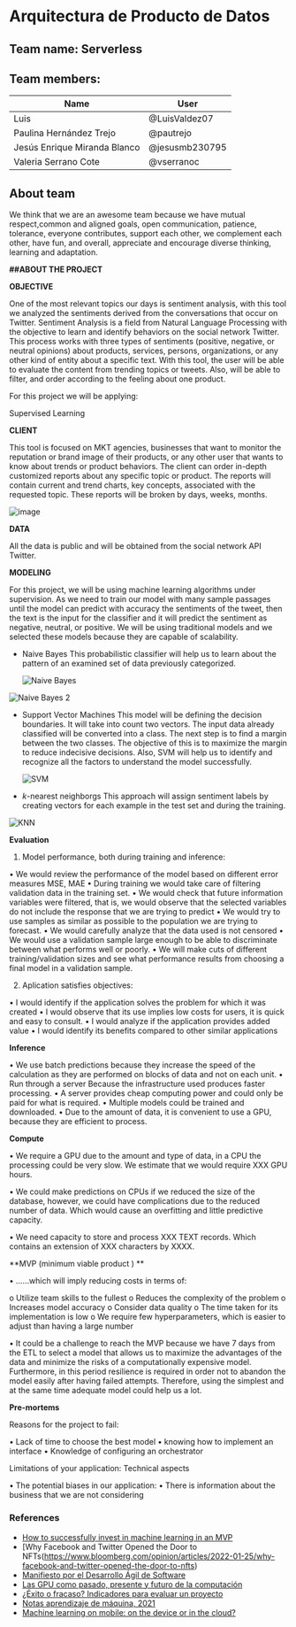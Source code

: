 # Arquitectura de Producto de Datos
## Team name: Serverless

## Team members:

|**Name**|**User**|
| ------------------ | ------------ |
|Luis|@LuisValdez07|
|Paulina Hernández Trejo|@pautrejo|
|Jesús Enrique Miranda Blanco |@jesusmb230795|
|Valeria Serrano Cote |@vserranoc|
## About team
We think that we are an awesome team because we have mutual respect,common and aligned goals, open communication, patience, tolerance, everyone contributes, support each other, we complement each other, have fun, and overall, appreciate and encourage diverse thinking, learning and adaptation.

**##ABOUT THE PROJECT**


**OBJECTIVE**

One of the most relevant topics our days is sentiment analysis, with this tool we analyzed the sentiments derived from the conversations that occur on Twitter. Sentiment Analysis is a field from Natural Language Processing with the objective to learn and identify behaviors on the social network Twitter. This process works with three types of sentiments (positive, negative, or neutral opinions) about products, services, persons, organizations, or any other kind of entity about a specific text. With this tool, the user will be able to evaluate the content from trending topics or tweets. Also, will be able to filter, and order according to the feeling about one product.

For this project we will be applying:

Supervised Learning

**CLIENT**

This tool is focused on MKT agencies, businesses that want to monitor the reputation or brand image of their products, or any other user that wants to know about trends or product behaviors.
The client can order in-depth customized reports about any specific topic or product. The reports will contain current and trend charts, key concepts, associated with the requested topic. These reports will be broken by days, weeks, months.

![image](https://user-images.githubusercontent.com/72115928/156930736-bb1f9720-70e0-4563-9249-a246a5665bb9.png)

**DATA**

All the data is public and will be obtained from the social network API Twitter. 

**MODELING**

For this project, we will be using machine learning algorithms under supervision. As we need to train our model with many sample passages until the model can predict with accuracy the sentiments of the tweet, then the text is the input for the classifier and it will predict the sentiment as negative, neutral, or positive. We will be using traditional models and we selected these models because they are capable of scalability.

- Naive Bayes
  This probabilistic classifier will help us to learn about the pattern of an examined set of data previously categorized.
  
  ![Naive Bayes](https://user-images.githubusercontent.com/72115928/156931898-70efd6e1-774f-450a-9a20-0c7b8370b310.jpeg)
  
![Naive Bayes 2](https://user-images.githubusercontent.com/72115928/156932393-389682e6-49dc-4106-b40e-136212a75638.png)
  
- Support Vector Machines
  This model will be defining the decision boundaries. It will take into count two vectors. The input data already classified will be converted into a class. The next step is to find a margin between the two classes. The objective of this is to maximize the margin to reduce indecisive decisions. Also, SVM will help us to identify and recognize all the factors to understand the model successfully.
  
  ![SVM](https://user-images.githubusercontent.com/72115928/156932505-66ca22b6-c62c-4271-a8d6-550b5a905aa0.png)

- _k_-nearest neighborgs
  This approach will assign sentiment labels by creating vectors for each example in the test set and during the training. 
  
![KNN](https://user-images.githubusercontent.com/72115928/156932917-4333d0b9-7122-4985-9d2d-f3a885a117e5.png)

  **Evaluation** 
  
1.	Model performance, both during training and inference:

•	We would review the performance of the model based on different error measures MSE, MAE
•	During training we would take care of filtering validation data in the training set.
•	We would check that future information variables were filtered, that is, we would observe that the selected variables do not include the response that we are trying to predict
•	We would try to use samples as similar as possible to the population we are trying to forecast.
•	We would carefully analyze that the data used is not censored
•	We would use a validation sample large enough to be able to discriminate between what performs well or poorly.
•	We will make cuts of different training/validation sizes and see what performance results from choosing a final model in a validation sample.

2.	Aplication satisfies objectives:

•	I would identify if the application solves the problem for which it was created
•	I would observe that its use implies low costs for users, it is quick and easy to consult.
•	I would analyze if the application provides added value
•	I would identify its benefits compared to other similar applications

**Inference**

•	We use batch predictions because they increase the speed of the calculation as they are performed on blocks of data and not on each unit.
•	Run through a server Because  the infrastructure used produces faster processing.
•	A server provides cheap computing power and could only be paid for what is required.
•	Multiple models could be trained and downloaded.
•	Due to the amount of data, it is convenient to use a GPU, because they are efficient to process.

**Compute**

•	We require a GPU due to the amount and type of data, in a CPU the processing could be very slow. We estimate that we would require XXX GPU hours.

•	We could make predictions on CPUs if we reduced the size of the database, however, we could have complications due to the reduced number of data. Which would cause an overfitting and little predictive capacity.

•	We need capacity to store and process XXX TEXT records. Which contains an extension of XXX characters by XXXX.

**MVP (minimum viable product ) **

• ……which will imply reducing costs in terms of:

o Utilize team skills to the fullest
o Reduces the complexity of the problem
o Increases model accuracy
o Consider data quality
o The time taken for its implementation is low
o We require few hyperparameters, which is easier to adjust than having a large number

• It could be a challenge to reach the MVP because we have 7 days from the ETL to select a model that allows us to maximize the advantages of the data and minimize the risks of a computationally expensive model. Furthermore, in this period resilience is required in order not to abandon the model easily after having failed attempts. Therefore, using the simplest and at the same time adequate model could help us a lot.

**Pre-mortems**

Reasons for the project to fail:

•	Lack of time to choose the best model
•	knowing how to implement an interface
•	Knowledge of configuring an orchestrator

Limitations of your application:  Technical aspects

•	The potential biases in our application:
•	There is information about the business that we are not considering


### References

*  [How to successfully invest in machine learning in an MVP](https://sennalabs.com/th/blogs/how-to-successfully-invest-in-machine-learning-in-an-mvp)
*  [Why Facebook and Twitter Opened the Door to NFTs(https://www.bloomberg.com/opinion/articles/2022-01-25/why-facebook-and-twitter-opened-the-door-to-nfts)
*  [Manifiesto por el Desarrollo Ágil de Software](http://agilemanifesto.org/iso/es/manifesto.html)
*  [Las GPU como pasado, presente y futuro de la computación](https://www.xataka.com/componentes/las-gpu-como-pasado-presente-y-futuro-de-la-computacion)
*  [¿Éxito o fracaso? Indicadores para evaluar un proyecto](https://www.capterra.mx/blog/1114/exito-o-fracaso-indicadores-para-evaluar-un-proyecto)
*  [Notas aprendizaje de máquina, 2021](https://github.com/felipegonzalez/aprendizaje-maquina-mcd-2021)
*  [Machine learning on mobile: on the device or in the cloud?](https://machinethink.net/blog/machine-learning-device-or-cloud/)


